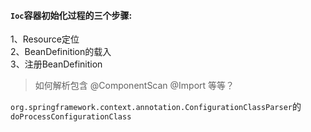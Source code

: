 #### `Ioc`容器初始化过程的三个步骤:

1、Resource定位             
2、BeanDefinition的载入     
3、注册BeanDefinition

> 如何解析包含 @ComponentScan @Import 等等？

`org.springframework.context.annotation.ConfigurationClassParser`的`doProcessConfigurationClass`